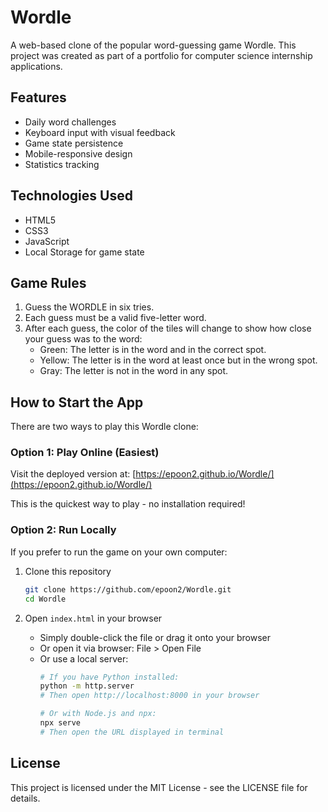 # Wordle

A web-based clone of the popular word-guessing game Wordle. This project was created as part of a portfolio for computer science internship applications.

## Features

- Daily word challenges
- Keyboard input with visual feedback
- Game state persistence
- Mobile-responsive design
- Statistics tracking

## Technologies Used

- HTML5
- CSS3
- JavaScript
- Local Storage for game state

## Game Rules

1. Guess the WORDLE in six tries.
2. Each guess must be a valid five-letter word.
3. After each guess, the color of the tiles will change to show how close your guess was to the word:
   - Green: The letter is in the word and in the correct spot.
   - Yellow: The letter is in the word at least once but in the wrong spot.
   - Gray: The letter is not in the word in any spot.

## How to Start the App

There are two ways to play this Wordle clone:

### Option 1: Play Online (Easiest)

Visit the deployed version at: [https://epoon2.github.io/Wordle/](https://epoon2.github.io/Wordle/)

This is the quickest way to play - no installation required!

### Option 2: Run Locally

If you prefer to run the game on your own computer:

1. Clone this repository
   ```bash
   git clone https://github.com/epoon2/Wordle.git
   cd Wordle
   ```

2. Open `index.html` in your browser
   - Simply double-click the file or drag it onto your browser
   - Or open it via browser: File > Open File
   - Or use a local server:
     ```bash
     # If you have Python installed:
     python -m http.server
     # Then open http://localhost:8000 in your browser
     
     # Or with Node.js and npx:
     npx serve
     # Then open the URL displayed in terminal
     ```

## License

This project is licensed under the MIT License - see the LICENSE file for details.